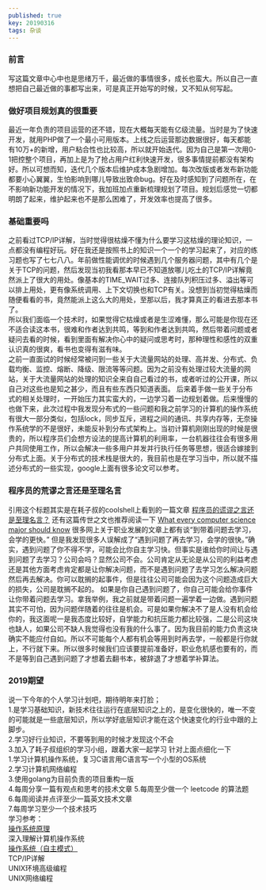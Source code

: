 ```yaml
---
published: true
key: 20190316
tags: 杂谈
---
```

### 前言

  写这篇文章中心中也是思绪万千，最近做的事情很多，成长也蛮大。所以自己一直想把自己最近做的事都写出来，可是真正开始写的时候，又不知从何写起。 

### 做好项目规划真的很重要

  最近一年负责的项目运营的还不错，现在大概每天能有亿级流量。当时是为了快速开发，就用PHP做了一个最小可用版本。上线之后运营那边数据很好，每天都能有10万+的新增，用户粘合性也比较高，所以就开始迭代。因为自己是第一次用0-1把控整个项目，再加上是为了抢占用户红利快速开发，很多事情提前都没有架构好。所以可想而知，迭代几个版本后维护成本急剧增加。每次改版或者发布新功能都要小心翼翼，生怕影响到哪儿导致出致命bug。好在及时感知到了问题所在，在不影响新功能开发的情况下，我加班加点重新梳理规划了项目。规划后感觉一切都明朗了起来，维护起来也不是那么困难了，开发效率也提高了很多。

### 基础重要吗
<!--more--> 
  之前看过TCP/IP详解，当时觉得很枯燥不懂为什么要学习这枯燥的理论知识，一点都没有编程好玩。好在我还是按照书上的知识一个一个的学习起来了，对应的练习题也写了七七八八。年前做性能调优的时候遇到几个服务器问题，其中有几个是关于TCP的问题，然后发现当初我看那本早已不知道放哪儿吃土的TCP/IP详解竟然派上了很大的用处。像基本的TIME_WAIT过多、连接队列积压过多、溢出等可以排上用处，更有像系统调用、上下文切换也和TCP有关。没想到当初觉得枯燥而随便看看的书，竟然能派上这么大的用处，至那以后，我才算真正的看进去那本书了。  
  所以我们面临一个技术时，如果觉得它枯燥或者是生涩难懂，那么可能是你现在还不适合读这本书，很难和作者达到共鸣，等到和作者达到共鸣，然后带着问题或者疑问去看的时候，看到里面有解决你心中的疑问或思考时，那种理性和感性的双重认识真的很爽，看书也变得有滋有味。  
  之前一直面试的时候经常被问到一些关于大流量网站的处理、高并发、分布式、负载均衡、监控、熔断、降级、限流等等问题。因为之前没有处理过较大流量的网站，关于大流量网站的处理的知识全来自自己看过的书，或者听过的公开课，所以自己对这些也是知之甚少，而且有些东西只知道表面。
  后来着手做一些关于分布式的相关处理时，一开始压力其实蛮大的，一边学习着一边规划着做。后来慢慢的也做下来，此次过程中我发现分布式的一些问题和我之前学习的计算机的操作系统有很大一部分类似，包括lock，同步互斥，进程之间的通讯、共享内存等，无奈操作系统学的不是很好，未能反补到分布式架构上。当初计算机刚刚出现的时候是很贵的，所以程序员们会想方设法的提高计算机的利用率，一台机器往往会有很多用户共同使用工作，所以会解决一些多用户并发并行执行任务等思想，很适合嫁接到分布式上面。关于分布式的技术栈是很大的，我目前也是在学习当中，所以就不描述分布式的一些实现，google上面有很多论文可以参考。

### 程序员的荒谬之言还是至理名言
  引用这个标题其实是在耗子叔的coolshell上看到的一篇文章 [程序员的谎谬之言还是至理名言？](https://coolshell.cn/articles/4235.html)  还有这篇传世之文也推荐阅读一下 [What every computer science major should know](http://matt.might.net/articles/what-cs-majors-should-know/) 很多网上关于职业发展的文章上都有谈“到带着问题去学习，会学的更快。” 但是我发现很多人误解成了“遇到问题了再去学习，会学的很快。”确实，遇到问题了你不得不学，可能会比你自主学习快。但事实是谁给你时间让与遇到问题了去学习？公司会吗？显然公司不会。公司肯定从无论是从公司的利益考虑还是其他方面考虑肯定都是让你解决问题，而不是遇到问题了去学习怎么解决问题然后再去解决。你可以耽搁的起事件，但是往往公司可能会因为这个问题造成巨大的损失，公司是耽搁不起的。
  如果是你自己遇到问题了，你自己可能会给你事件让你带着问题去学习。拿我举例，我之前就是带着问题一遍学着一边做。遇到问题其实不可怕，因为问题伴随着的往往是机会。可是如果你解决不了是人没有机会给你的，我这面呢一是我态度比较好，自学能力和抗压能力都比较强，二是公司这块也缺人，如果公司不缺人我觉得也没有我的什么事了。因为我目前的能力负责这块确实不能应付自如。所以不可能每个人都有机会等用到时再去学，一般都是行你就上，不行就下来。所以很多时候我们应该要提前准备好，职业危机感也要有的，而不是等到自己遇到问题了才想着去翻书本，被辞退了才想着学补算法。
### 2019期望
说一下今年的个人学习计划吧，期待明年来打脸；  
1.是学习基础知识，新技术往往运行在底层知识之上的，是变化很快的，唯一不变的可能就是一些底层知识，所以学好底层知识才能在这个快速变化的行业中跟的上脚步。  
2.学习好行业知识，不要等到用的时候才发现这个不会  
3.加入了耗子叔组织的学习小组，跟着大家一起学习
针对上面点细化一下  
1.学习计算机操作系统，复习C语言用C语言写一个小型的OS系统  
2.学习计算机网络编程  
3.使用golang为目前负责的项目重构一版  
4.每周分享一篇有观点和思考的技术文章
5.每周至少做一个 leetcode 的算法题  
6.每周阅读并点评至少一篇英文技术文章  
7.每周学习至少一个技术技巧  
学习参考：  
[操作系统原理](https://www.coursera.org/learn/os-pku/lecture/7Srsj/ci-pan-kong-jian-guan-li)  
深入理解计算机操作系统  
[操作系统（自主模式）](https://www.xuetangx.com/courses/course-v1:TsinghuaX+30240243X+sp/courseware/4e59d5c6e03246efac6c1c8b3a6233c3/)  
TCP/IP详解  
UNIX环境高级编程  
UNIX网络编程
